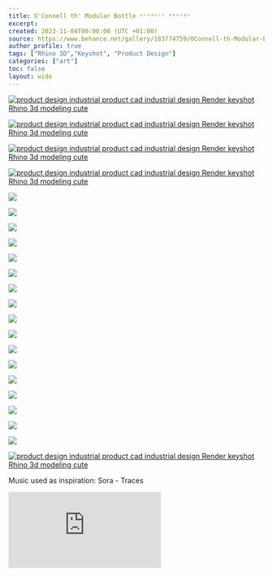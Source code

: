 ```yaml
---
title: O'Connell th' Modular Bottle ᵖʳᵒᵈᵘᶜᵗ ᵈᵉˢᶦᵍⁿ
excerpt: 
created: 2023-11-04T00:00:00 (UTC +01:00)
source: https://www.behance.net/gallery/183774759/OConnell-th-Modular-Bottle-
author_profile: true
tags: ["Rhino 3D","Keyshot", "Product Design"]
categories: ["art"]
toc: false
layout: wide
---
```


[![product design  industrial product cad industrial design  Render keyshot Rhino 3d modeling cute](https://mir-s3-cdn-cf.behance.net/project_modules/1400/a1769b183774759.65b58b4e1fa37.png)](https://www.behance.net/gallery/183774759/OConnell-th-Modular-Bottle-/modules/1075061255)

[![product design  industrial product cad industrial design  Render keyshot Rhino 3d modeling cute](https://mir-s3-cdn-cf.behance.net/project_modules/1400/a67a72183774759.65b58b4e1ebee.png)](https://www.behance.net/gallery/183774759/OConnell-th-Modular-Bottle-/modules/1075061253)

[![product design  industrial product cad industrial design  Render keyshot Rhino 3d modeling cute](https://mir-s3-cdn-cf.behance.net/project_modules/1400/a03b71183774759.65b58b4e1dfaa.png)](https://www.behance.net/gallery/183774759/OConnell-th-Modular-Bottle-/modules/1075061251)

[![product design  industrial product cad industrial design  Render keyshot Rhino 3d modeling cute](https://mir-s3-cdn-cf.behance.net/project_modules/1400/7141d8183774759.65b58f92a4fb8.png)](https://www.behance.net/gallery/183774759/OConnell-th-Modular-Bottle-/modules/1075065575)

![](https://mir-s3-cdn-cf.behance.net/project_modules/max_1200_webp/75f508183774759.6545a4ea7d640.png)

![](https://mir-s3-cdn-cf.behance.net/project_modules/max_1200_webp/2a1dc0183774759.6545a4ea85bb4.png)

![](https://mir-s3-cdn-cf.behance.net/project_modules/max_1200_webp/6ae4f0183774759.6545a4ea818f0.png)

![](https://mir-s3-cdn-cf.behance.net/project_modules/max_1200_webp/bed5ee183774759.6545a4ea80d97.png)

![](https://mir-s3-cdn-cf.behance.net/project_modules/max_1200_webp/11007d183774759.6545a4ea7e2bb.png)

![](https://mir-s3-cdn-cf.behance.net/project_modules/max_1200_webp/bef8af183774759.6545a4ea87484.png)

![](https://mir-s3-cdn-cf.behance.net/project_modules/max_1200_webp/284787183774759.6545a4ea835ff.png)

![](https://mir-s3-cdn-cf.behance.net/project_modules/max_1200_webp/a4e002183774759.6545a4ea7ff89.png)

![](https://mir-s3-cdn-cf.behance.net/project_modules/1400/b58946183774759.6545a4ea867a2.png)

![](https://mir-s3-cdn-cf.behance.net/project_modules/max_1200_webp/ea51a7183774759.6545a4ea8a236.png)

![](https://mir-s3-cdn-cf.behance.net/project_modules/max_1200_webp/0ba8d1183774759.6545a4ea87f47.png)

![](https://mir-s3-cdn-cf.behance.net/project_modules/max_1200_webp/81e940183774759.6545a4ea829a3.png)

![](https://mir-s3-cdn-cf.behance.net/project_modules/max_1200_webp/5dd62d183774759.6545a4ea895d3.png)

![](https://mir-s3-cdn-cf.behance.net/project_modules/max_1200_webp/ac285d183774759.6545a4ea843c2.png)

![](https://mir-s3-cdn-cf.behance.net/project_modules/max_1200_webp/480447183774759.6545a4ea85119.png)

![](https://mir-s3-cdn-cf.behance.net/project_modules/max_1200_webp/17177f183774759.6545a4ea7c731.png)

![](https://mir-s3-cdn-cf.behance.net/project_modules/max_1200_webp/1589fc183774759.6545a4ea88a65.png)

[![product design  industrial product cad industrial design  Render keyshot Rhino 3d modeling cute](https://mir-s3-cdn-cf.behance.net/project_modules/max_1200/d26aef183774759.6545a4eba8bdd.png)](https://www.behance.net/gallery/183774759/OConnell-th-Modular-Bottle-/modules/1038348263)

Music used as inspiration: Sora - Traces

<iframe src="https://www.youtube.com/embed/8lDGvcEbiG0?si=jQf-Pu3YvzxVdRAl&amp;controls=0" title="Project Embed Content" frameborder="0" allowfullscreen="" sandbox="allow-same-origin allow-scripts allow-pointer-lock allow-forms" loading="lazy" fetchpriority="auto"></iframe>
